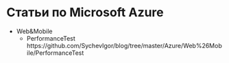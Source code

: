 ﻿Статьи по Microsoft Azure
==========
<ul>
<li>Web&Mobile
<ul>
<li>PerformanceTest https://github.com/SychevIgor/blog/tree/master/Azure/Web%26Mobile/PerformanceTest</li>
</ul>
</li>
</ul>